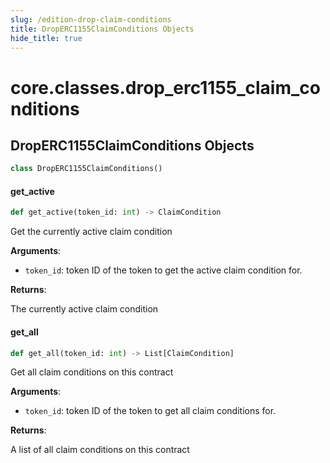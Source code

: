 ```yaml
---
slug: /edition-drop-claim-conditions
title: DropERC1155ClaimConditions Objects
hide_title: true
---
```

<a id="core.classes.drop_erc1155_claim_conditions"></a>

# core.classes.drop\_erc1155\_claim\_conditions

<a id="core.classes.drop_erc1155_claim_conditions.DropERC1155ClaimConditions"></a>

## DropERC1155ClaimConditions Objects

```python
class DropERC1155ClaimConditions()
```

<a id="core.classes.drop_erc1155_claim_conditions.DropERC1155ClaimConditions.get_active"></a>

#### get\_active

```python
def get_active(token_id: int) -> ClaimCondition
```

Get the currently active claim condition

**Arguments**:

- `token_id`: token ID of the token to get the active claim condition for.

**Returns**:

The currently active claim condition

<a id="core.classes.drop_erc1155_claim_conditions.DropERC1155ClaimConditions.get_all"></a>

#### get\_all

```python
def get_all(token_id: int) -> List[ClaimCondition]
```

Get all claim conditions on this contract

**Arguments**:

- `token_id`: token ID of the token to get all claim conditions for.

**Returns**:

A list of all claim conditions on this contract
